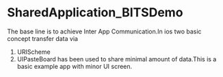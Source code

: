 # SharedApplication_BITSDemo

The base line is to achieve Inter App Communication.In ios two basic concept transfer data via 
1. URIScheme
2. UIPasteBoard 
has been used to share minimal amount of data.This is a basic example app with minor UI screen.
